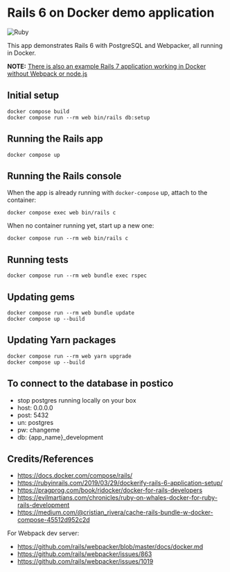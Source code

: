 # Rails 6 on Docker demo application

![Ruby](https://github.com/ryanwi/rails-on-docker/workflows/Ruby/badge.svg)

This app demonstrates Rails 6 with PostgreSQL and Webpacker, all running in Docker.

**NOTE:** [There is also an example Rails 7 application working in Docker without Webpack or node.js](https://github.com/ryanwi/rails7-on-docker)

## Initial setup
```
docker compose build
docker compose run --rm web bin/rails db:setup
```

## Running the Rails app
```
docker compose up
```

## Running the Rails console
When the app is already running with `docker-compose` up, attach to the container:
```
docker compose exec web bin/rails c
```

When no container running yet, start up a new one:
```
docker compose run --rm web bin/rails c
```

## Running tests
```
docker compose run --rm web bundle exec rspec
```

## Updating gems
```
docker compose run --rm web bundle update
docker compose up --build
```

## Updating Yarn packages
```
docker compose run --rm web yarn upgrade
docker compose up --build
```

## To connect to the database in postico

* stop postgres running locally on your box
* host: 0.0.0.0
* post: 5432
* un: postgres
* pw: changeme
* db: {app_name}_development

## Credits/References

* https://docs.docker.com/compose/rails/
* https://rubyinrails.com/2019/03/29/dockerify-rails-6-application-setup/
* https://pragprog.com/book/ridocker/docker-for-rails-developers
* https://evilmartians.com/chronicles/ruby-on-whales-docker-for-ruby-rails-development
* https://medium.com/@cristian_rivera/cache-rails-bundle-w-docker-compose-45512d952c2d

For Webpack dev server:
* https://github.com/rails/webpacker/blob/master/docs/docker.md
* https://github.com/rails/webpacker/issues/863
* https://github.com/rails/webpacker/issues/1019
